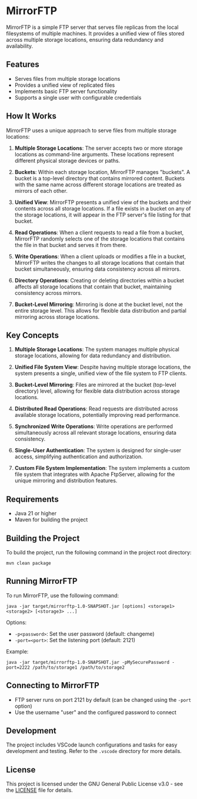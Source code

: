 # MirrorFTP

MirrorFTP is a simple FTP server that serves file replicas from the local filesystems of multiple machines. It provides a unified view of files stored across multiple storage locations, ensuring data redundancy and availability.

## Features

- Serves files from multiple storage locations
- Provides a unified view of replicated files
- Implements basic FTP server functionality
- Supports a single user with configurable credentials

## How It Works

MirrorFTP uses a unique approach to serve files from multiple storage locations:

1. **Multiple Storage Locations**: The server accepts two or more storage locations as command-line arguments. These locations represent different physical storage devices or paths.

2. **Buckets**: Within each storage location, MirrorFTP manages "buckets". A bucket is a top-level directory that contains mirrored content. Buckets with the same name across different storage locations are treated as mirrors of each other.

3. **Unified View**: MirrorFTP presents a unified view of the buckets and their contents across all storage locations. If a file exists in a bucket on any of the storage locations, it will appear in the FTP server's file listing for that bucket.

4. **Read Operations**: When a client requests to read a file from a bucket, MirrorFTP randomly selects one of the storage locations that contains the file in that bucket and serves it from there.

5. **Write Operations**: When a client uploads or modifies a file in a bucket, MirrorFTP writes the changes to all storage locations that contain that bucket simultaneously, ensuring data consistency across all mirrors.

6. **Directory Operations**: Creating or deleting directories within a bucket affects all storage locations that contain that bucket, maintaining consistency across mirrors.

7. **Bucket-Level Mirroring**: Mirroring is done at the bucket level, not the entire storage level. This allows for flexible data distribution and partial mirroring across storage locations.

## Key Concepts

1. **Multiple Storage Locations**: The system manages multiple physical storage locations, allowing for data redundancy and distribution.

2. **Unified File System View**: Despite having multiple storage locations, the system presents a single, unified view of the file system to FTP clients.

3. **Bucket-Level Mirroring**: Files are mirrored at the bucket (top-level directory) level, allowing for flexible data distribution across storage locations.

4. **Distributed Read Operations**: Read requests are distributed across available storage locations, potentially improving read performance.

5. **Synchronized Write Operations**: Write operations are performed simultaneously across all relevant storage locations, ensuring data consistency.

6. **Single-User Authentication**: The system is designed for single-user access, simplifying authentication and authorization.

7. **Custom File System Implementation**: The system implements a custom file system that integrates with Apache FtpServer, allowing for the unique mirroring and distribution features.

## Requirements

- Java 21 or higher
- Maven for building the project

## Building the Project

To build the project, run the following command in the project root directory:

```
mvn clean package
```

## Running MirrorFTP

To run MirrorFTP, use the following command:

```
java -jar target/mirrorftp-1.0-SNAPSHOT.jar [options] <storage1> <storage2> [<storage3> ...]
```

Options:
- `-p<password>`: Set the user password (default: changeme)
- `-port=<port>`: Set the listening port (default: 2121)

Example:
```
java -jar target/mirrorftp-1.0-SNAPSHOT.jar -pMySecurePassword -port=2222 /path/to/storage1 /path/to/storage2
```

## Connecting to MirrorFTP

- FTP server runs on port 2121 by default (can be changed using the `-port` option)
- Use the username "user" and the configured password to connect

## Development

The project includes VSCode launch configurations and tasks for easy development and testing. Refer to the `.vscode` directory for more details.

## License

This project is licensed under the GNU General Public License v3.0 - see the [LICENSE](LICENSE) file for details.
